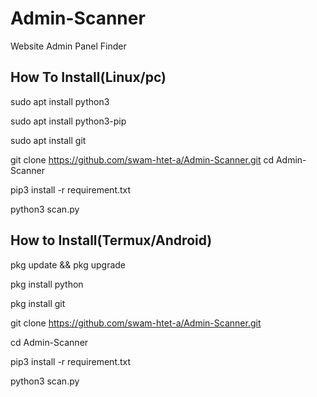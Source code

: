 # Admin-Scanner
Website Admin Panel Finder 

##  How To Install(Linux/pc)
sudo apt install python3

sudo apt install python3-pip

sudo apt install git

git clone https://github.com/swam-htet-a/Admin-Scanner.git
cd Admin-Scanner

pip3 install -r requirement.txt

python3 scan.py

## How to Install(Termux/Android)
pkg update && pkg upgrade

pkg install python

pkg install git

git clone https://github.com/swam-htet-a/Admin-Scanner.git

cd Admin-Scanner

pip3 install -r requirement.txt

python3 scan.py
